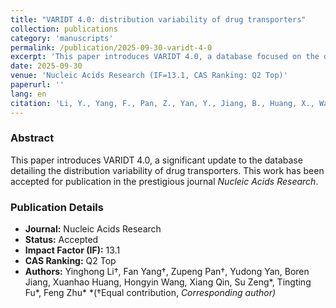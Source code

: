 ```yaml
---
title: "VARIDT 4.0: distribution variability of drug transporters"
collection: publications
category: 'manuscripts'
permalink: /publication/2025-09-30-varidt-4-0
excerpt: 'This paper introduces VARIDT 4.0, a database focused on the distribution variability of drug transporters, published in Nucleic Acids Research.'
date: 2025-09-30
venue: 'Nucleic Acids Research (IF=13.1, CAS Ranking: Q2 Top)'
paperurl: ''
lang: en
citation: 'Li, Y., Yang, F., Pan, Z., Yan, Y., Jiang, B., Huang, X., Wang, H., Qin, X., Zeng, S., Fu, T., & Zhu, F. (2025). &quot;VARIDT 4.0: distribution variability of drug transporters.&quot; <i>Nucleic Acids Research</i>. Accepted.'
---
```


### Abstract

This paper introduces VARIDT 4.0, a significant update to the database detailing the distribution variability of drug transporters. This work has been accepted for publication in the prestigious journal *Nucleic Acids Research*.

### Publication Details

*   **Journal:** Nucleic Acids Research
*   **Status:** Accepted
*   **Impact Factor (IF):** 13.1
*   **CAS Ranking:** Q2 Top
*   **Authors:** Yinghong Li†, Fan Yang†, Zupeng Pan†, Yudong Yan, Boren Jiang, Xuanhao Huang, Hongyin Wang, Xiang Qin, Su Zeng*, Tingting Fu*, Feng Zhu* 
    *(†Equal contribution, *Corresponding author)*